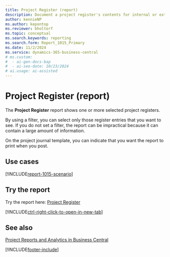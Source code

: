 ```yaml
---
title: Project Register (report)
description: Document a project register's contents for internal or external audits.
author: kennieNP
ms.author: kepontop
ms.reviewer: bholtorf
ms.topic: conceptual
ms.search.keywords: reporting
ms.search.form: Report_1015_Primary
ms.date: 11/2/2024
ms.service: dynamics-365-business-central
# ms.custom:
#  - ai-gen-docs-bap
#  - ai-seo-date: 10/23/2024
# ai.usage: ai-assisted
---
```


# Project Register (report)

The **Project Register** report shows one or more selected project registers. 

By using a filter, you can select only those register entries that you want to see. If you do not set a filter, the report can be impractical because it can contain a large amount of information. 

On the project journal template, you can indicate that you want the report to print when you post.


## Use cases

[!INCLUDE[report-1015-scenario](../includes/report-1015-scenario-include.md)]

<!-- 

Prompt

Below is a report in an ERP system. Provide 3-4 use cases for different personas working with project management or finance for projects.

Format like this:    
  
As a <persona>, use the report to    
* use case 1  
* use case 2    

Do not capitalize the persona names. 

Do not start lines with "Use the data to"

## Report name
Project Register

## Report description


### What the report does

### Use cases


Please include your data sources and URLs

-->


## Try the report

Try the report here: [Project Register](https://businesscentral.dynamics.com?report=1015)

[!INCLUDE[ctrl-right-click-to-open-in-new-tab](../includes/ctrl-right-click-to-open-in-new-tab.md)]

## See also

[Project Reports and Analytics in Business Central](../project-reports.md)  

[!INCLUDE[footer-include](../includes/footer-banner.md)]